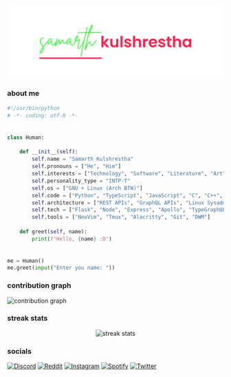 ![samarth kulshrestha](./header.png)

### about me

```python
#!/usr/bin/python
# -*- coding: utf-8 -*-


class Human:

    def __init__(self):
        self.name = "Samarth Kulshrestha"
        self.pronouns = ["He", "Him"]
        self.interests = ["Technology", "Software", "Literature", "Art", "Mathematics", "Physics"]
        self.personality_type = "INTP-T"
        self.os = ["GNU + Linux (Arch BTW)"]
        self.code = ["Python", "TypeScript", "JavaScript", "C", "C++", "HTML", "CSS"]
        self.architecture = ["REST APIs", "GraphQL APIs", "Linux Sysadmin", "Frontend"]
        self.tech = ["Flask", "Node", "Express", "Apollo", "TypeGraphQL", "React", "Next"]
        self.tools = ["NeoVim", "Tmux", "Alacritty", "Git", "DWM"]

    def greet(self, name):
        print(f"Hello, {name} :D")


me = Human()
me.greet(input("Enter you name: "))
```

### contribution graph

![contribution graph](https://activity-graph.herokuapp.com/graph?username=samarthkulshrestha&bg_color=20212e&color=fff&line=AD8EE6&point=7AA2F7&hide_border=true)

### streak stats

<p align="center"><img src="https://github-readme-streak-stats.herokuapp.com/?user=samarthkulshrestha&theme=black-ice&hide_border=true&stroke=33354a&background=20212e&ring=ad8ee6&fire=7aa2f8&currStreakLabel=fff" alt="streak stats" /></p>

### socials

[![Discord](https://img.shields.io/badge/Discord-5865F2?style=for-the-badge&logo=discord&logoColor=white)](https://discord.com/users/702168378806370375/)
[![Reddit](https://img.shields.io/badge/Reddit-FF4500?style=for-the-badge&logo=reddit&logoColor=white)](https://www.reddit.com/user/qc8x)
[![Instagram](https://img.shields.io/badge/Instagram-E4405F.svg?style=for-the-badge&logo=Instagram&logoColor=white)](https://www.instagram.com/zamarth_/)
[![Spotify](https://img.shields.io/badge/Spotify-1ED760?style=for-the-badge&logo=spotify&logoColor=white)](https://open.spotify.com/user/31h3q3cak6dn7ibwlhn7xtrzrlq4)
[![Twitter](https://img.shields.io/badge/Twitter-1DA1F2.svg?style=for-the-badge&logo=Twitter&logoColor=white)](https://twitter.com/zzamarth)
